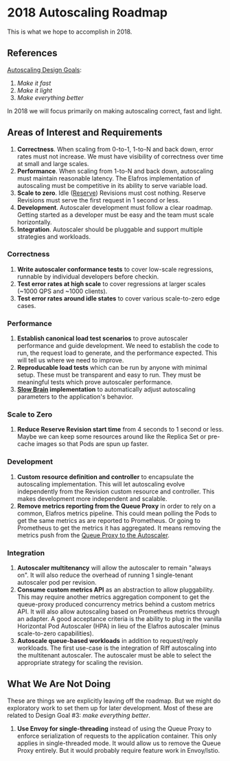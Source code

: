 # 2018 Autoscaling Roadmap

This is what we hope to accomplish in 2018.

## References

[Autoscaling Design Goals](README.md#design-goals):

  1. *Make it fast*
  2. *Make it light*
  3. *Make everything better*

In 2018 we will focus primarily on making autoscaling correct, fast and light.

## Areas of Interest and Requirements

1. **Correctness**.  When scaling from 0-to-1, 1-to-N and back down, error rates must not increase.  We must have visibility of correctness over time at small and large scales.
2. **Performance**.  When scaling from 1-to-N and back down, autoscaling must maintain reasonable latency.  The Elafros implementation of autoscaling must be competitive in its ability to serve variable load.
3. **Scale to zero**.  Idle ([Reserve](README.md#behavior)) Revisions must cost nothing.  Reserve Revisions must serve the first request in 1 second or less.
4. **Development**.  Autoscaler development must follow a clear roadmap.  Getting started as a developer must be easy and the team must scale horizontally.
5. **Integration**.  Autoscaler should be pluggable and support multiple strategies and workloads.

### Correctness

1. **Write autoscaler conformance tests** to cover low-scale regressions, runnable by individual developers before checkin.
2. **Test error rates at high scale** to cover regressions at larger scales (~1000 QPS and ~1000 clients).
3. **Test error rates around idle states** to cover various scale-to-zero edge cases.

### Performance

1. **Establish canonical load test scenarios** to prove autoscaler performance and guide development.  We need to establish the code to run, the request load to generate, and the performance expected.  This will tell us where we need to improve.
2. **Reproducable load tests** which can be run by anyone with minimal setup.  These must be transparent and easy to run.  They must be meaningful tests which prove autoscaler performance.
3. **[Slow Brain](README.md#slow-brain--fast-brain) implementation** to automatically adjust autoscaling parameters to the application's behavior.

### Scale to Zero

1. **Reduce Reserve Revision start time** from 4 seconds to 1 second or less.  Maybe we can keep some resources around like the Replica Set or pre-cache images so that Pods are spun up faster.

### Development

1. **Custom resource definition and controller** to encapsulate the autoscaling implementation.  This will let autoscaling evolve independently from the Revision custom resource and controller.  This makes development more independent and scalable.
2. **Remove metrics reporting from the Queue Proxy** in order to rely on a common, Elafros metrics pipeline.  This could mean polling the Pods to get the same metrics as are reported to Prometheus.  Or going to Prometheus to get the metrics it has aggregated.  It means removing the metrics push from the [Queue Proxy to the Autoscaler](README.md#context).

### Integration

1. **Autoscaler multitenancy** will allow the autoscaler to remain "always on".  It will also reduce the overhead of running 1 single-tenant autoscaler pod per revision.
2. **Consume custom metrics API** as an abstraction to allow pluggability.  This may require another metrics aggregation component to get the queue-proxy produced concurrency metrics behind a custom metrics API.  It will also allow autoscaling based on Prometheus metrics through an adapter.  A good acceptance criteria is the ability to plug in the vanilla Horizontal Pod Autoscaler (HPA) in lieu of the Elafros autoscaler (minus scale-to-zero capabilities).
3. **Autoscale queue-based workloads** in addition to request/reply workloads.  The first use-case is the integration of Riff autoscaling into the multitenant autoscaler.  The autoscaler must be able to select the appropriate strategy for scaling the revision.

## What We Are Not Doing

These are things we are explicitly leaving off the roadmap.  But we might do exploratory work to set them up for later development.  Most of these are related to Design Goal #3: *make everything better*.

1. **Use Envoy for single-threading** instead of using the Queue Proxy to enforce serialization of requests to the application container.  This only applies in single-threaded mode.  It would allow us to remove the Queue Proxy entirely.  But it would probably require feature work in Envoy/Istio.
